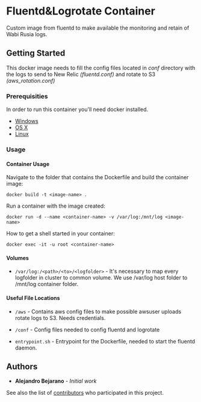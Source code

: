 # Fluentd&Logrotate Container

Custom image from fluentd to make available the monitoring and retain of Wabi Rusia logs.

## Getting Started

This docker image needs to fill the config files located in _conf_ directory with the logs to send to New Relic _(fluentd.conf)_ and rotate to S3 _(aws_rotation.conf)_
### Prerequisities

In order to run this container you'll need docker installed.

* [Windows](https://docs.docker.com/windows/started)
* [OS X](https://docs.docker.com/mac/started/)
* [Linux](https://docs.docker.com/linux/started/)

### Usage


#### Container Usage
Navigate to the folder that contains the Dockerfile and build the container image:
```shell
docker build -t <image-name> .
```
Run a container with the image created:
```shell
docker run -d --name <container-name> -v /var/log:/mnt/log <image-name>
```

How to get a shell started in your container:

```shell
docker exec -it -u root <container-name>
```

#### Volumes

* `/var/log:/<path>/<to>/<logfolder>` - It's necessary to map every logfolder in cluster to common volume. 
We use /var/log host folder to /mnt/log container folder.

#### Useful File Locations

* `/aws` - Contains aws config files to make possible awsuser uploads rotate logs to S3. Needs credentials.
  
* `/conf` - Config files needed to config fluentd and logrotate

* `entrypoint.sh` - Entrypoint for the Dockerfile, needed to start the fluentd daemon.

## Authors

* **Alejandro Bejarano** - *Initial work* 


See also the list of [contributors]() who 
participated in this project.
